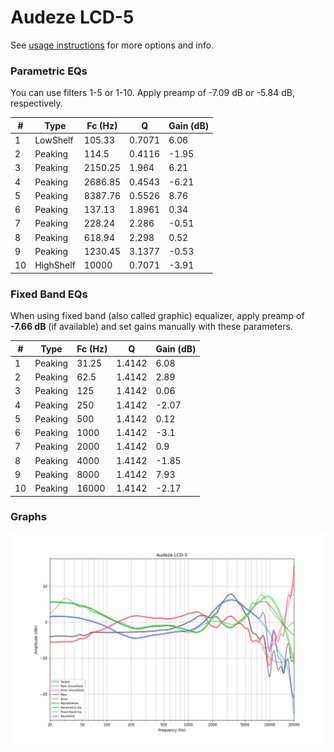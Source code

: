 # Audeze LCD-5
See [usage instructions](https://github.com/jaakkopasanen/AutoEq#usage) for more options and info.

### Parametric EQs
You can use filters 1-5 or 1-10. Apply preamp of -7.09 dB or -5.84 dB, respectively.

|   # | Type      |   Fc (Hz) |      Q |   Gain (dB) |
|-----|-----------|-----------|--------|-------------|
|   1 | LowShelf  |    105.33 | 0.7071 |        6.06 |
|   2 | Peaking   |    114.5  | 0.4116 |       -1.95 |
|   3 | Peaking   |   2150.25 | 1.964  |        6.21 |
|   4 | Peaking   |   2686.85 | 0.4543 |       -6.21 |
|   5 | Peaking   |   8387.76 | 0.5526 |        8.76 |
|   6 | Peaking   |    137.13 | 1.8961 |        0.34 |
|   7 | Peaking   |    228.24 | 2.286  |       -0.51 |
|   8 | Peaking   |    618.94 | 2.298  |        0.52 |
|   9 | Peaking   |   1230.45 | 3.1377 |       -0.53 |
|  10 | HighShelf |  10000    | 0.7071 |       -3.91 |

### Fixed Band EQs
When using fixed band (also called graphic) equalizer, apply preamp of **-7.66 dB** (if available) and set gains manually with these parameters.

|   # | Type    |   Fc (Hz) |      Q |   Gain (dB) |
|-----|---------|-----------|--------|-------------|
|   1 | Peaking |     31.25 | 1.4142 |        6.08 |
|   2 | Peaking |     62.5  | 1.4142 |        2.89 |
|   3 | Peaking |    125    | 1.4142 |        0.06 |
|   4 | Peaking |    250    | 1.4142 |       -2.07 |
|   5 | Peaking |    500    | 1.4142 |        0.12 |
|   6 | Peaking |   1000    | 1.4142 |       -3.1  |
|   7 | Peaking |   2000    | 1.4142 |        0.9  |
|   8 | Peaking |   4000    | 1.4142 |       -1.85 |
|   9 | Peaking |   8000    | 1.4142 |        7.93 |
|  10 | Peaking |  16000    | 1.4142 |       -2.17 |

### Graphs
![](./Audeze%20LCD-5.png)
